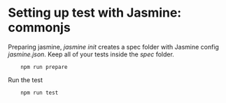 # Setting up test with Jasmine: commonjs

Preparing jasmine, _jasmine init_ creates a spec folder with Jasmine config _jasmine.json_. Keep all of your tests inside the _spec_ folder.
    
        npm run prepare
        
Run the test

        npm run test
        